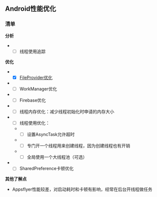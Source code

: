 ## Android性能优化

### 清单

**分析**
* - [ ] 线程使用追踪

**优化**
* - [x] [FileProvider优化](./buildSrc/README_FileProvider.md)
* - [ ] WorkManager优化
* - [ ] Firebase优化
* - [ ] 线程内存优化：减少线程初始化时申请的内存大小
* - [ ] 线程使用优化：
  * - [ ] 设置AsyncTask允许超时
  * - [ ] 专门开一个线程用来创建线程，因为创建线程也有开销
  * - [ ] 全局使用一个大线程池（可选）
* - [ ] SharedPreference卡顿优化

**其他了解点**
* Appsflyer性能较差，对启动耗时和卡顿有影响，经常在后台开线程做任务


